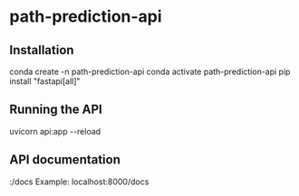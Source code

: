 # path-prediction-api

## Installation
conda create -n path-prediction-api
conda activate path-prediction-api
pip install "fastapi[all]"

## Running the API
uvicorn api:app --reload

## API documentation
<url>:<port>/docs
Example: localhost:8000/docs